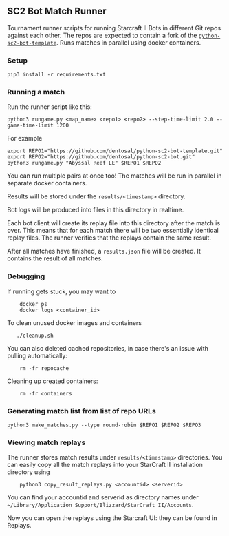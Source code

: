 ## SC2 Bot Match Runner

Tournament runner scripts for running Starcraft II Bots in different Git repos
against each other. The repos are expected to contain a fork of the
[`python-sc2-bot-template`](https://github.com/Dentosal/python-sc2-bot-template). Runs matches in parallel 
using docker containers.

### Setup

```
pip3 install -r requirements.txt
```

### Running a match

Run the runner script like this:

```
python3 rungame.py <map_name> <repo1> <repo2> --step-time-limit 2.0 --game-time-limit 1200
```

For example

```
export REPO1="https://github.com/dentosal/python-sc2-bot-template.git"
export REPO2="https://github.com/dentosal/python-sc2-bot.git"
python3 rungame.py "Abyssal Reef LE" $REPO1 $REPO2
```

You can run multiple pairs at once too! The matches will be run in parallel in separate docker containers.

Results will be stored under the `results/<timestamp>` directory. 

Bot logs will be produced into files in this directory in realtime.

Each bot client will create its replay file into this directory after the match is over.
This means that for each match there will be two essentially identical replay files. The runner verifies that
the replays contain the same result.

After all matches have finished, a `results.json` file will be created. It contains the result of all matches.

### Debugging

If running gets stuck, you may want to

```
    docker ps
    docker logs <container_id>
```

To clean unused docker images and containers

```
   ./cleanup.sh
```

You can also deleted cached repositories, in case there's an issue with pulling automatically:

```
    rm -fr repocache
```

Cleaning up created containers:

```
    rm -fr containers
```

### Generating match list from list of repo URLs

```
python3 make_matches.py --type round-robin $REPO1 $REPO2 $REPO3
```

### Viewing match replays

The runner stores match results under `results/<timestamp>` directories. You can easily copy all the match replays
into your StarCraft II installation directory using

```
    python3 copy_result_replays.py <accountid> <serverid>
```

You can find your accountid and serverid as directory names under `~/Library/Application Support/Blizzard/StarCraft II/Accounts`.

Now you can open the replays using the Starcraft UI: they can be found in Replays.
